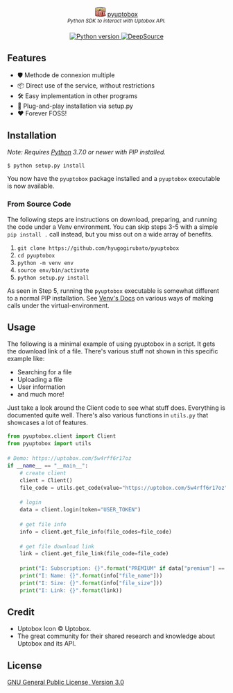 <p align="center">
    <img src="docs/images/uptobox_icon_24.png"> <a href="https://github.com/hyugogirubato/pyuptobox">pyuptobox</a>
    <br/>
    <sup><em>Python SDK to interact with Uptobox API.</em></sup>
</p>

<p align="center">
    <a href="https://pypi.org/project/pyuptobox">
        <img src="https://img.shields.io/badge/python-3.7%2B-informational" alt="Python version">
    </a>
    <a href="https://deepsource.io/gh/hyugogirubato/pyuptobox">
        <img src="https://deepsource.io/gh/hyugogirubato/pyuptobox.svg/?label=active+issues" alt="DeepSource">
    </a>
</p>

## Features

- 🛡️ Methode de connexion multiple
- 📦 Direct use of the service, without restrictions
- 🛠️ Easy implementation in other programs
- 🧩 Plug-and-play installation via setup.py
- ❤️ Forever FOSS!

## Installation

*Note: Requires [Python] 3.7.0 or newer with PIP installed.*

```shell
$ python setup.py install
```

You now have the `pyuptobox` package installed and a `pyuptobox` executable is now available.


### From Source Code

The following steps are instructions on download, preparing, and running the code under a Venv environment.
You can skip steps 3-5 with a simple `pip install .` call instead, but you miss out on a wide array of benefits.

1. `git clone https://github.com/hyugogirubato/pyuptobox`
2. `cd pyuptobox`
3. `python -m venv env`  
4. `source env/bin/activate`   
5. `python setup.py install`

As seen in Step 5, running the `pyuptobox` executable is somewhat different to a normal PIP installation.
See [Venv's Docs] on various ways of making calls under the virtual-environment.

  [Python]: <https://python.org>
  [Venv's]: <https://docs.python.org/3/tutorial/venv.html>
  [Venv's Docs]: <https://docs.python.org/3/library/venv.html>

## Usage

The following is a minimal example of using pyuptobox in a script. It gets the download link of a
file. There's various stuff not shown in this specific example like:

- Searching for a file
- Uploading a file
- User information
- and much more!

Just take a look around the Client code to see what stuff does. Everything is documented quite well.
There's also various functions in `utils.py` that showcases a lot of features.

```py
from pyuptobox.client import Client
from pyuptobox import utils

# Demo: https://uptobox.com/5w4rff6r17oz
if __name__ == "__main__":
    # create client
    client = Client()
    file_code = utils.get_code(value="https://uptobox.com/5w4rff6r17oz")

    # login
    data = client.login(token="USER_TOKEN")
    
    # get file info
    info = client.get_file_info(file_codes=file_code)
    
    # get file download link
    link = client.get_file_link(file_code=file_code)
    
    print("I: Subscription: {}".format("PREMIUM" if data["premium"] == 1 else "FREE"))
    print("I: Name: {}".format(info["file_name"]))
    print("I: Size: {}".format(info["file_size"]))
    print("I: Link: {}".format(link))
```

## Credit

- Uptobox Icon &copy; Uptobox.
- The great community for their shared research and knowledge about Uptobox and its API.

## License

[GNU General Public License, Version 3.0](LICENSE)
